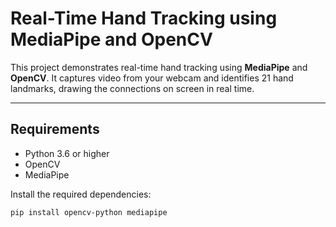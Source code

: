 # Real-Time Hand Tracking using MediaPipe and OpenCV

This project demonstrates real-time hand tracking using **MediaPipe** and **OpenCV**. It captures video from your webcam and identifies 21 hand landmarks, drawing the connections on screen in real time.

---

## Requirements

- Python 3.6 or higher  
- OpenCV  
- MediaPipe  

Install the required dependencies:

```bash
pip install opencv-python mediapipe
